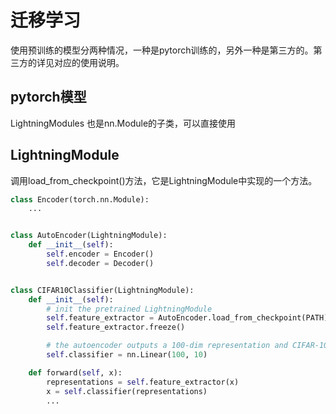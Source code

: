 # 迁移学习

使用预训练的模型分两种情况，一种是pytorch训练的，另外一种是第三方的。第三方的详见对应的使用说明。

## pytorch模型

LightningModules 也是nn.Module的子类，可以直接使用

## LightningModule

调用load_from_checkpoint()方法，它是LightningModule中实现的一个方法。
```python
class Encoder(torch.nn.Module):
    ...


class AutoEncoder(LightningModule):
    def __init__(self):
        self.encoder = Encoder()
        self.decoder = Decoder()


class CIFAR10Classifier(LightningModule):
    def __init__(self):
        # init the pretrained LightningModule
        self.feature_extractor = AutoEncoder.load_from_checkpoint(PATH)
        self.feature_extractor.freeze()

        # the autoencoder outputs a 100-dim representation and CIFAR-10 has 10 classes
        self.classifier = nn.Linear(100, 10)

    def forward(self, x):
        representations = self.feature_extractor(x)
        x = self.classifier(representations)
        ...
```


